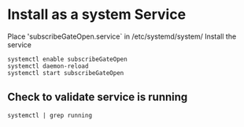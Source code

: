 # Install as a system Service
Place 'subscribeGateOpen.service` in /etc/systemd/system/
Install the service 
```
systemctl enable subscribeGateOpen
systemctl daemon-reload
systemctl start subscribeGateOpen
```

## Check to validate service is running
```
systemctl | grep running
```